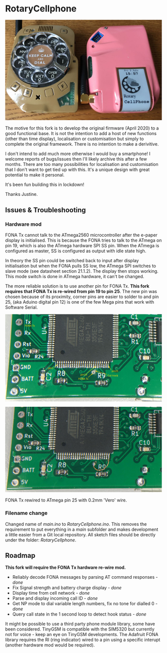 # RotaryCellphone

![Two finished RotaryCellphones](images/two_phones.jpg "Two finished RotaryCellphones")

The motive for this fork is to develop the original firmware (April 2020) to a good functional base. It is not the intention to add a host of new functions (other than time display), localisation or customisation but simply to complete the original framework. There is no intention to make a derivitive.

I don't intend to add much more otherwise I would buy a smartphone! I welcome reports of bugs/issues then I'll likely archive this after a few months. There are too many possibilities for localisation and customisation that I don't want to get tied up with this. It's a unique design with great potential to make it personal.

It's been fun building this in lockdown!

Thanks Justine.

## Issues & Troubleshooting

### Hardware mod

FONA Tx cannot talk to the ATmega2560 microcontroller after the e-paper display is initialised. This is because the FONA tries to talk to the ATmega on pin 19, which is also the ATmega hardware SPI SS pin. When the ATmega is configured as master, SS is configured as output with idle state high.

In theory the SS pin could be switched back to input after display initialisation but when the FONA pulls SS low, the ATmega SPI switches to slave mode (see datasheet section 21.1.2). The display then stops working. This mode switch is done in ATmega hardware, it can't be changed.

The more reliable solution is to use another pin for FONA Tx. **This fork requires that FONA Tx is re-wired from pin 19 to pin 25**. The new pin was chosen because of its proximity, corner pins are easier to solder to and pin 25, (aka Aduino digital pin 12) is one of the few Mega pins that work with Software Serial.

![Preparing the via](images/hwmod_part1.jpg "Cut the track and prepare the via as a solder pad")

![Re-wire FONA Tx](images/hwmod_part2.jpg "Re-wiring FONA Tx with 0.2mm 'Vero' wire")

FONA Tx rewired to ATmega pin 25 with 0.2mm 'Vero' wire.

### Filename change

Changed name of *main.ino* to *RotaryCellphone.ino*. This removes the requirement to put everything in a *main* subfolder and makes development a little easier from a Git local repository. All sketch files should be directly under the folder: *RotaryCellphone*.

## Roadmap

**This fork will require the FONA Tx hardware re-wire mod.**

- Reliably decode FONA messages by parsing AT command responses - *done*
- Fix Signal strength and battery charge display - *done*
- Display time from cell network - *done*
- Parse and display incoming call ID - *done*
- Get NP mode to dial variable length numbers, fix no tone for dialled 0 - *done*
- Query call state in the 1 second loop to detect hook status - *done*

It might be possible to use a third party phone module library, some have been considered. TinyGSM is compatible with the SIM5320 but currently not for voice - keep an eye on TinyGSM developments. The Adafruit FONA library requires the RI (ring indicator) wired to a pin using a specific interupt (another hardware mod would be required).
